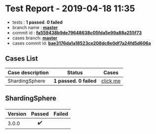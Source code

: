 # Test Report - 2019-04-18 11:35

- tests  : **1 passed**. **0 failed**
- branch name : **[master](https://github.com/apache/incubator-skywalking/tree/master)**
- commit id : **[fa559438b9de79648638c05fda5e99a88a255f73](https://github.com/apache/incubator-skywalking/commit/fa559438b9de79648638c05fda5e99a88a255f73)**
- cases branch: **[master](https://github.com/SkywalkingTest/skywalking-autotest-scenarios/tree/master)**
- cases commit id: **[bae3176da1a18523ce208dc8e0df7a24fd5d606a](https://github.com/SkywalkingTest/skywalking-autotest-scenarios/commit/bae3176da1a18523ce208dc8e0df7a24fd5d606a)**

## Cases List

| Case description | Status | Cases|
|:-----|:-----:|:-----:|
|ShardingSphere| **1 passed. 0 failed**| [click me](#shardingsphere) |

## ShardingSphere

### 
|  Version     | Passed | Failed|
|:------------- |:-------:|:-----:|
| 3.0.0  | :heavy_check_mark:||

